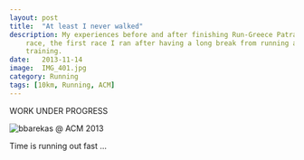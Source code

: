 ```yaml
---
layout: post
title:  "At least I never walked"
description: My experiences before and after finishing Run-Greece Patras 10K
    race, the first race I ran after having a long break from running and
    training.
date:   2013-11-14
image:  IMG_401.jpg
category: Running
tags: [10km, Running, ACM]
---
```


WORK UNDER PROGRESS


<img src="/images/IMG_401.jpg" alt="bbarekas @ ACM 2013" class="center"/>


Time is running out fast ...
